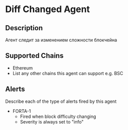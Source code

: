# Diff Changed Agent

## Description

Агент следит за изменением сложности блокчейна
## Supported Chains

- Ethereum
- List any other chains this agent can support e.g. BSC

## Alerts

Describe each of the type of alerts fired by this agent

- FORTA-1
  - Fired when block difficulty changing
  - Severity is always set to "info" 


